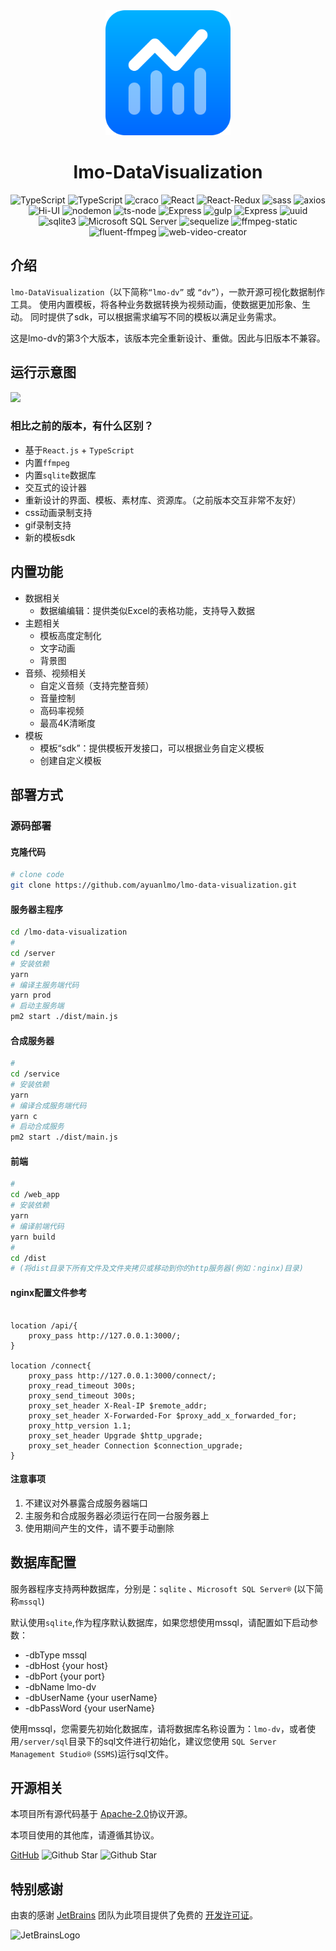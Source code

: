 <div align="center">
    <img width="200px" src="web_app/public/logo.svg">
</div>

<div align="center">
<h1>lmo-DataVisualization</h1>
</div>

<p align="center">
    <img src="https://img.shields.io/badge/Node.js -blue.svg?logo=node.js" alt="TypeScript">
    <img src="https://img.shields.io/badge/TypeScript-4.9.5 -blue.svg?logo=typescript" alt="TypeScript">
    <img src="https://img.shields.io/badge/craco-7.1.0 -blue.svg?" alt="craco">
    <img src="https://img.shields.io/badge/React-18.2.0 -blue.svg?logo=react" alt="React">
    <img src="https://img.shields.io/badge/React_Redux-18.2.0 -blue.svg?logo=redux" alt="React-Redux">
    <img src="https://img.shields.io/badge/SASS-1.71.0 -blue.svg?logo=sass" alt="sass">
    <img src="https://img.shields.io/badge/axios-1.6.7 -blue.svg?logo=axios" alt="axios">
    <img src="https://img.shields.io/badge/Hi_UI-4.3.3 -blue.svg?logo=xiaomi" alt="Hi-UI">
    <img src="https://img.shields.io/badge/nodemon-3.1.0 -blue.svg?logo=nodemon" alt="nodemon">
    <img src="https://img.shields.io/badge/ts_node-10.9.2 -blue.svg?logo=ts-node" alt="ts-node">
    <img src="https://img.shields.io/badge/Express-4.3.3 -blue.svg?logo=express" alt="Express">
    <img src="https://img.shields.io/badge/Gulp-4.0.2 -blue.svg?logo=gulp" alt="gulp">
    <img src="https://img.shields.io/badge/Pug-3.0.3 -blue.svg?logo=pug" alt="Express">
    <img src="https://img.shields.io/badge/uuid-9.0.1 -blue.svg?" alt="uuid">
    <img src="https://img.shields.io/badge/sqlite3-5.1.7 -blue.svg?logo=sqlite" alt="sqlite3">
    <img src="https://shields.io/badge/Microsoft_SQL_Server-inactive?logo=sqlserver" alt="Microsoft SQL Server"/>
    <img src="https://img.shields.io/badge/sequelize-6.37.1 -blue.svg?logo=sequelize" alt="sequelize">
    <img src="https://img.shields.io/badge/ffmpeg_static-5.2.0 -blue.svg?logo=ffmpeg" alt="ffmpeg-static">
    <img src="https://img.shields.io/badge/fluent_ffmpeg-2.1.3 -blue.svg?logo=ffmpeg" alt="fluent-ffmpeg">
    <img src="https://img.shields.io/badge/web_video_creator-0.0.34 -blue.svg" alt="web-video-creator">

</p>

## 介绍

`lmo-DataVisualization`（以下简称`“lmo-dv”` 或 `“dv”`），一款开源可视化数据制作工具。 使用内置模板，将各种业务数据转换为视频动画，使数据更加形象、生动。
同时提供了sdk，可以根据需求编写不同的模板以满足业务需求。

这是lmo-dv的第3个大版本，该版本完全重新设计、重做。因此与旧版本不兼容。

## 运行示意图

![](https://cdn.ayuanlmo.cn/img/uploads/public/1f948867-05eb-454b-ae0c-1cea5b2979f9.png!/fw/520)

### 相比之前的版本，有什么区别？

- 基于`React.js` + `TypeScript`
- 内置`ffmpeg`
- 内置`sqlite`数据库
- 交互式的设计器
- 重新设计的界面、模板、素材库、资源库。（之前版本交互非常不友好）
- css动画录制支持
- gif录制支持
- 新的模板sdk

## 内置功能

- 数据相关
    - 数据编编辑：提供类似Excel的表格功能，支持导入数据
- 主题相关
    - 模板高度定制化
    - 文字动画
    - 背景图
- 音频、视频相关
    - 自定义音频（支持完整音频）
    - 音量控制
    - 高码率视频
    - 最高4K清晰度
- 模板
    - 模板“sdk”：提供模板开发接口，可以根据业务自定义模板
    - 创建自定义模板

## 部署方式

### 源码部署

#### 克隆代码

```bash
# clone code
git clone https://github.com/ayuanlmo/lmo-data-visualization.git
```

#### 服务器主程序

```bash
cd /lmo-data-visualization
# 
cd /server
# 安装依赖
yarn
# 编译主服务端代码
yarn prod
# 启动主服务端
pm2 start ./dist/main.js
```

#### 合成服务器

```bash
# 
cd /service
# 安装依赖
yarn
# 编译合成服务端代码
yarn c
# 启动合成服务
pm2 start ./dist/main.js
```

#### 前端

```bash
# 
cd /web_app
# 安装依赖
yarn
# 编译前端代码
yarn build
# 
cd /dist
# (将dist目录下所有文件及文件夹拷贝或移动到你的http服务器(例如：nginx)目录)
```    

#### nginx配置文件参考

```config

location /api/{
    proxy_pass http://127.0.0.1:3000/;
}

location /connect{
    proxy_pass http://127.0.0.1:3000/connect/;
    proxy_read_timeout 300s;
    proxy_send_timeout 300s;
    proxy_set_header X-Real-IP $remote_addr;
    proxy_set_header X-Forwarded-For $proxy_add_x_forwarded_for;
    proxy_http_version 1.1;
    proxy_set_header Upgrade $http_upgrade;
    proxy_set_header Connection $connection_upgrade;
}
```

#### 注意事项

1. 不建议对外暴露合成服务器端口
2. 主服务和合成服务器必须运行在同一台服务器上
3. 使用期间产生的文件，请不要手动删除

## 数据库配置

服务器程序支持两种数据库，分别是：`sqlite` 、`Microsoft SQL Server®` (以下简称`mssql`)

默认使用`sqlite`,作为程序默认数据库，如果您想使用mssql，请配置如下启动参数：

- -dbType mssql
- -dbHost {your host}
- -dbPort {your port}
- -dbName lmo-dv
- -dbUserName {your userName}
- -dbPassWord {your userName}

使用mssql，您需要先初始化数据库，请将数据库名称设置为：`lmo-dv`，或者使用`/server/sql`目录下的sql文件进行初始化，建议您使用
`SQL Server Management Studio®` (`SSMS`)运行sql文件。

## 开源相关

本项目所有源代码基于 [Apache-2.0](https://github.com/ayuanlmo/lmo-data-visualization/blob/master/LICENSE)协议开源。

本项目使用的其他库，请遵循其协议。

[GitHub](https://github.com/ayuanlmo/lmo-data-visualization)
![Github Star](https://img.shields.io/github/stars/ayuanlmo/lmo-data-visualization?logo=github)
![Github Star](https://img.shields.io/github/forks/ayuanlmo/lmo-data-visualization?logo=github)

## 特别感谢

由衷的感谢 [JetBrains](https://www.jetbrains.com/)
团队为此项目提供了免费的 [开发许可证](https://www.jetbrains.com/community/opensource/)。

![JetBrainsLogo](https://resources.jetbrains.com/storage/products/company/brand/logos/jb_beam.svg)
